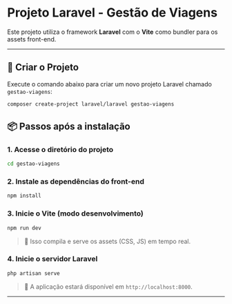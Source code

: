 # Projeto Laravel - Gestão de Viagens

Este projeto utiliza o framework **Laravel** com o **Vite** como bundler para os assets front-end.

---

## 🚀 Criar o Projeto

Execute o comando abaixo para criar um novo projeto Laravel chamado `gestao-viagens`:

```bash
composer create-project laravel/laravel gestao-viagens
```

## 📦 Passos após a instalação

### 1. Acesse o diretório do projeto

```bash
cd gestao-viagens
```

### 2. Instale as dependências do front-end

```bash
npm install
```

### 3. Inicie o Vite (modo desenvolvimento)

```bash
npm run dev
```

> 🔁 Isso compila e serve os assets (CSS, JS) em tempo real.

### 4. Inicie o servidor Laravel

```bash
php artisan serve
```

> 🔗 A aplicação estará disponível em `http://localhost:8000`.

---

